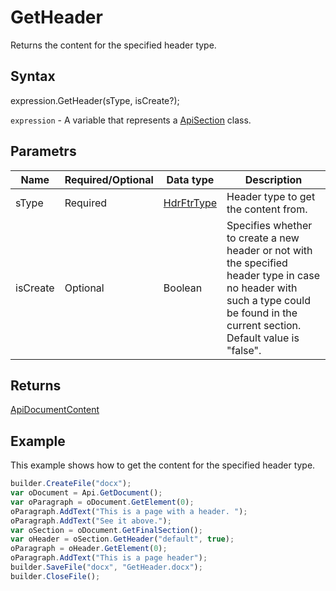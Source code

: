 # GetHeader

Returns the content for the specified header type.

## Syntax

expression.GetHeader(sType, isCreate?);

`expression` - A variable that represents a [ApiSection](../ApiSection.md) class.

## Parametrs

| **Name** | **Required/Optional** | **Data type** | **Description** |
| ------------- | ------------- | ------------- | ------------- |
| sType | Required | [HdrFtrType](../../../Enumerations/HdrFtrType.md) | Header type to get the content from. |
| isCreate | Optional | Boolean | Specifies whether to create a new header or not with the specified header type in case no header with such a type could be found in the current section. Default value is "false". |

## Returns

[ApiDocumentContent](../../ApiDocumentContent/ApiDocumentContent.md)

## Example

This example shows how to get the content for the specified header type.

```javascript
builder.CreateFile("docx");
var oDocument = Api.GetDocument();
var oParagraph = oDocument.GetElement(0);
oParagraph.AddText("This is a page with a header. ");
oParagraph.AddText("See it above.");
var oSection = oDocument.GetFinalSection();
var oHeader = oSection.GetHeader("default", true);
oParagraph = oHeader.GetElement(0);
oParagraph.AddText("This is a page header");
builder.SaveFile("docx", "GetHeader.docx");
builder.CloseFile();
```